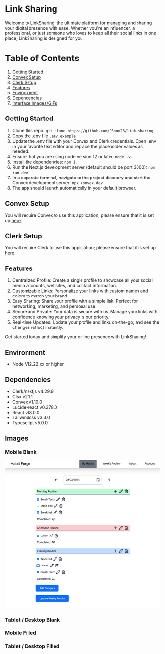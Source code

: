 # Link Sharing

Welcome to LinkSharing, the ultimate platform for managing and sharing your digital presence with ease. Whether you're an influencer, a professional, or just someone who loves to keep all their social links in one place, LinkSharing is designed for you.

# Table of Contents

1. [Getting Started](#getting-started)
2. [Convex Setup](#Convex-Setup)
3. [Clerk Setup](#Clerk-Setup)
4. [Features](#features)
5. [Environment](#environment)
6. [Dependencies](#dependencies)
7. [Interface Images/GIFs](#interface-imagesgifs)

## Getting Started

1. Clone this repo: `git clone https://github.com/CShum28/link-sharing`.
2. Copy the .env file `.env.example`
3. Update the .env file with your Convex and Clerk credentials. Open .env in your favorite text editor and replace the placeholder values as needed.
4. Ensure that you are using node version 12 or later: `node -v`.
5. Install the dependencies: `npm i`.
6. Run the Next.js development server (default should be port 3000): `npm run dev`
7. In a separate terminal, navigate to the project directory and start the Convex development server: `npx convex dev`
8. The app should launch automatically in your default browser.

## Convex Setup

You will require Convex to use this application; please ensure that it is set up [here](https://www.convex.dev/start).

## Clerk Setup

You will require Clerk to use this application; please ensure that it is set up [here](https://clerk.com/docs/quickstarts/nextjs).

## Features

1. Centralized Profile: Create a single profile to showcase all your social media accounts, websites, and contact information.
2. Customizable Links: Personalize your links with custom names and colors to match your brand.
3. Easy Sharing: Share your profile with a simple link. Perfect for networking, marketing, and personal use.
4. Secure and Private: Your data is secure with us. Manage your links with confidence knowing your privacy is our priority.
5. Real-time Updates: Update your profile and links on-the-go, and see the changes reflect instantly.

Get started today and simplify your online presence with LinkSharing!

## Environment

- Node V12.22.xx or higher

## Dependencies

- Clerk/nextjs v4.29.9
- Clsx v2.1.1
- Convex v1.10.0
- Lucide-react v0.378.0
- React v18.0.0
- Tailwindcss v3.3.0
- Typescript v5.0.0

## Images

### Mobile Blank

!['Habits Page'](https://github.com/CShum28/Habit-Forge/blob/main/client/public/images/habits-page.png)

### Tablet / Desktop Blank

### Mobile Filled

### Tablet / Desktop Filled
